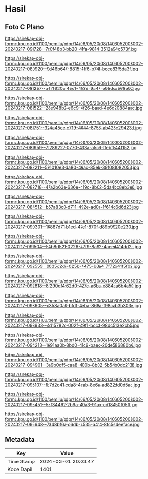 # Hasil

## Foto C Plano

https://sirekap-obj-formc.kpu.go.id/1100/pemilu/pdpr/14/06/05/20/08/1406052008002-20240217-091728--7c0f48b3-bb20-41fa-9814-3512a94c573f.jpg

https://sirekap-obj-formc.kpu.go.id/1100/pemilu/pdpr/14/06/05/20/08/1406052008002-20240217-080920--9d46b647-8815-4ff6-b74f-bcce83f5da3f.jpg

https://sirekap-obj-formc.kpu.go.id/1100/pemilu/pdpr/14/06/05/20/08/1406052008002-20240217-081257--a47f620c-45c1-453d-9a47-e95dca568e97.jpg

https://sirekap-obj-formc.kpu.go.id/1100/pemilu/pdpr/14/06/05/20/08/1406052008002-20240217-081522--28e948b2-e6c9-4f26-baad-4e6d20884aac.jpg

https://sirekap-obj-formc.kpu.go.id/1100/pemilu/pdpr/14/06/05/20/08/1406052008002-20240217-081751--324a45ce-c719-4044-8756-ab428c29423d.jpg

https://sirekap-obj-formc.kpu.go.id/1100/pemilu/pdpr/14/06/05/20/08/1406052008002-20240217-081959--7f289227-0770-433a-a5c6-ffebf544f152.jpg

https://sirekap-obj-formc.kpu.go.id/1100/pemilu/pdpr/14/06/05/20/08/1406052008002-20240217-082211--591010e3-da80-46ac-85eb-39f081082053.jpg

https://sirekap-obj-formc.kpu.go.id/1100/pemilu/pdpr/14/06/05/20/08/1406052008002-20240217-082718--47a2b63e-636e-419c-8b02-5da4bc8eb3e6.jpg

https://sirekap-obj-formc.kpu.go.id/1100/pemilu/pdpr/14/06/05/20/08/1406052008002-20240217-084512--b67a83c0-d711-492e-ad0a-1f614d6d6d23.jpg

https://sirekap-obj-formc.kpu.go.id/1100/pemilu/pdpr/14/06/05/20/08/1406052008002-20240217-090301--16887d71-b1ed-47e1-870f-d89b9920e230.jpg

https://sirekap-obj-formc.kpu.go.id/1100/pemilu/pdpr/14/06/05/20/08/1406052008002-20240217-091504--54b8d521-0226-47f9-8a92-4aeed414dd2c.jpg

https://sirekap-obj-formc.kpu.go.id/1100/pemilu/pdpr/14/06/05/20/08/1406052008002-20240217-092559--9035c2de-025b-4475-b8a4-7f72b41f5f62.jpg

https://sirekap-obj-formc.kpu.go.id/1100/pemilu/pdpr/14/06/05/20/08/1406052008002-20240217-092818--8f290df4-62d0-427c-a6ba-e884ea6b4a50.jpg

https://sirekap-obj-formc.kpu.go.id/1100/pemilu/pdpr/14/06/05/20/08/1406052008002-20240217-093605--d358a0a6-bfdf-4eba-868a-f98cab3b303e.jpg

https://sirekap-obj-formc.kpu.go.id/1100/pemilu/pdpr/14/06/05/20/08/1406052008002-20240217-093933--4d15782d-002f-49f1-bcc3-98dc513e2cb5.jpg

https://sirekap-obj-formc.kpu.go.id/1100/pemilu/pdpr/14/06/05/20/08/1406052008002-20240217-094213--1691aa0b-8bd0-41c9-baec-20de586880b6.jpg

https://sirekap-obj-formc.kpu.go.id/1100/pemilu/pdpr/14/06/05/20/08/1406052008002-20240217-094901--3a9b0df5-caa8-400b-8b02-5b54b0dc2138.jpg

https://sirekap-obj-formc.kpu.go.id/1100/pemilu/pdpr/14/06/05/20/08/1406052008002-20240217-095107--fb7d2c41-cda8-4eab-8e6a-ad822dd0d5ac.jpg

https://sirekap-obj-formc.kpu.go.id/1100/pemilu/pdpr/14/06/05/20/08/1406052008002-20240217-095451--55f34462-2b9a-40a3-91ab-cd18450f05ff.jpg

https://sirekap-obj-formc.kpu.go.id/1100/pemilu/pdpr/14/06/05/20/08/1406052008002-20240217-095648--7348bf6a-c6db-4535-a414-8fc5e4eeface.jpg


## Metadata

| Key        | Value               |
| ---------- | ------------------- |
| Time Stamp | 2024-03-01 20:03:47 |
| Kode Dapil | 1401                |



